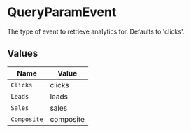 # QueryParamEvent

The type of event to retrieve analytics for. Defaults to 'clicks'.


## Values

| Name        | Value       |
| ----------- | ----------- |
| `Clicks`    | clicks      |
| `Leads`     | leads       |
| `Sales`     | sales       |
| `Composite` | composite   |